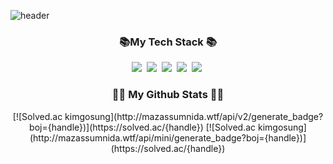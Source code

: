 ![header](https://capsule-render.vercel.app/api?type=waving&color=timeGradient&height=300&section=header&text=Greentea%20Github&fontSize=70)


<h3 align="center">📚My Tech Stack 📚</h3>
<p align="center">
  <img src="https://img.shields.io/badge/Python-3766AB?style=flat-square&logo=Python&logoColor=white"/></a>&nbsp 
  <img src="https://img.shields.io/badge/Javascript-F7DF1E?style=flat-square&logo=javascript&logoColor=white"/></a>&nbsp 
	<img src="https://img.shields.io/badge/HTML5-E34F26?style=flat-square&logo=HTML5&logoColor=white" /></a>&nbsp
	<img src="https://img.shields.io/badge/CSS3-1572B6?style=flat-square&logo=CSS3&logoColor=white" /></a>&nbsp
  <img src="https://img.shields.io/badge/Node.js-339933?style=flat-square&logo=Node.js&logoColor=white"/></a>&nbsp
</p>

<h3 align="center">👩‍💻 My Github Stats 👩‍💻</h3>
<div align="center">
[![Solved.ac kimgosung](http://mazassumnida.wtf/api/v2/generate_badge?boj={handle})](https://solved.ac/{handle})
[![Solved.ac kimgosung](http://mazassumnida.wtf/api/mini/generate_badge?boj={handle})](https://solved.ac/{handle})
</div>
